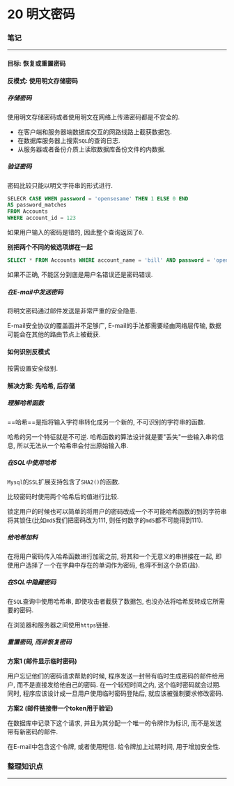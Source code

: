 # 20 明文密码

### 笔记

---

#### 目标: 恢复或重置密码

#### 反模式: 使用明文存储密码

##### 存储密码

使用明文存储密码或者使用明文在网络上传递密码都是不安全的.

* 在客户端和服务器端数据库交互的网路线路上截获数据包.
* 在数据库服务器上搜索`SQL`的查询日志.
* 从服务器或者备份介质上读取数据库备份文件的内数据.

##### 验证密码

密码比较只能以明文字符串的形式进行.

```sql
SELECR CASE WHEN password = 'opensesame' THEN 1 ELSE 0 END
AS password_matches
FROM Accounts
WHERE account_id = 123
```

如果用户输入的密码是错的, 因此整个查询返回了`0`.

**别把两个不同的候选项绑在一起**

```sql
SELECT * FROM Accounts WHERE account_name = 'bill' AND password = 'opensesame';
```

如果不正确, 不能区分到底是用户名错误还是密码错误.

##### 在E-mail中发送密码

将明文密码通过邮件发送是非常严重的安全隐患.

E-mail安全协议的覆盖面并不足够广, E-mail的手法都需要经由网络层传输, 数据可能会在其他的路由节点上被截获.

#### 如何识别反模式

按需设置安全级别.

#### 解决方案: 先哈希, 后存储

##### 理解哈希函数

==哈希==是指将输入字符串转化成另一个新的, 不可识别的字符串的函数.

哈希的另一个特征就是不可逆. 哈希函数的算法设计就是要"丢失"一些输入串的信息, 所以无法从一个哈希串会付出原始输入串.

##### 在SQL中使用哈希

`Mysql`的`SSL`扩展支持包含了`SHA2()`的函数.

比较密码时使用两个哈希后的值进行比较.

锁定用户的时候也可以简单的将用户的密码改成一个不可能哈希函数的到的字符串将其锁住(比如`md5`我们把密码改为111, 则任何数字的`md5`都不可能得到111).

##### 给哈希加料

在将用户密码传入哈希函数进行加密之前, 将其和一个无意义的串拼接在一起, 即使用户选择了一个在字典中存在的单词作为密码, 也得不到这个杂质(盐).

##### 在SQL中隐藏密码

在`SQL`查询中使用哈希串, 即使攻击者截获了数据包, 也没办法将哈希反转成它所需要的密码.

在浏览器和服务器之间使用`https`链接.

##### 重置密码, 而非恢复密码

**方案1 (邮件显示临时密码)**

用户忘记他们的密码请求帮助的时候, 程序发送一封带有临时生成密码的邮件给用户, 而不是直接发给他自己的密码. 在一个较短时间之内, 这个临时密码就会过期. 同时, 程序应该设计成一旦用户使用临时密码登陆后, 就应该被强制要求修改密码.

**方案2 (邮件链接带一个token用于验证)**

在数据库中记录下这个请求, 并且为其分配一个唯一的令牌作为标识, 而不是发送带有新密码的邮件.

在E-mail中包含这个令牌, 或者使用短信. 给令牌加上过期时间, 用于增加安全性.

### 整理知识点

---